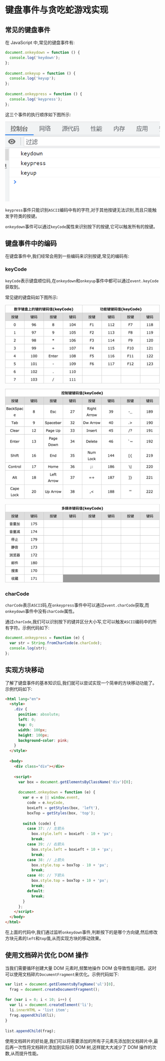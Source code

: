 # 键盘事件与贪吃蛇游戏实现

## 常见的键盘事件

在 JavaScript 中,常见的键盘事件有:

```javascript
document.onkeydown = function () {
  console.log('keydown');
};

document.onkeyup = function () {
  console.log('keyup');
};

document.onkeypress = function () {
  console.log('keypress');
};
```

这三个事件的执行顺序如下图所示:

![](../../../assets/bc9a7c38930566d7fed8dbfdc51a2380.png)

`keypress`事件只能识别`ASCII`编码中有的字符,对于其他按键无法识别,而且只能触发字符类的按键。

`onkeydown`事件可以通过`keyCode`属性来识别按下的按键,它可以触发所有的按键。

## 键盘事件中的编码

在键盘事件中,我们经常会用到一些编码来识别按键,常见的编码有:

### keyCode

`keyCode`表示键盘顺位码,在`onkeydown`和`onkeyup`事件中都可以通过`event.keyCode`获取到。

常见键的键盘码如下图所示:

![](../../../assets/8a186c6fb8dd54f063c8abd6172135e6.png)

![](../../../assets/11ac6bf8132da5230b5c5a444c064f98.png)

![](../../../assets/62d2494a905cc30e0ae31367abfe207e.png)

### charCode

`charCode`表示`ASCII`码,在`onkeypress`事件中可以通过`event.charCode`获取,而`onkeydown`事件中没有`charCode`属性。

通过`charCode`,我们可以识别按下的键并区分大小写,它可以触发`ASCII`编码中的所有字符。示例代码如下:

```javascript
document.onkeypress = function (e) {
  var str = String.fromCharCode(e.charCode);
  console.log(str);
};
```

## 实现方块移动

了解了键盘事件的基本知识后,我们就可以尝试实现一个简单的方块移动功能了。示例代码如下:

```html
<html lang="en">
  <style>
    .div {
      position: absolute;
      left: 0;
      top: 0;
      width: 100px;
      height: 100px;
      background-color: pink;
    }
  </style>

  <body>
    <div class="div"></div>

    <script>
      var box = document.getElementsByClassName('div')[0];

      document.onkeydown = function (e) {
        var e = e || window.event,
          code = e.keyCode,
          boxLeft = getStyles(box, 'left'),
          boxTop = getStyles(box, 'top');

        switch (code) {
          case 37: // 左箭头
            box.style.left = boxLeft - 10 + 'px';
            break;
          case 39: // 右箭头
            box.style.left = boxLeft + 10 + 'px';
            break;
          case 38: // 上箭头
            box.style.top = boxTop - 10 + 'px';
            break;
          case 40: // 下箭头
            box.style.top = boxTop + 10 + 'px';
            break;
          default:
            break;
        }
      };
    </script>
  </body>
</html>
```

在上面的代码中,我们通过监听`onkeydown`事件,判断按下的是哪个方向键,然后修改方块元素的`left`和`top`值,从而实现方块的移动效果。

## 使用文档碎片优化 DOM 操作

当我们需要循环创建大量 DOM 元素时,频繁地操作 DOM 会导致性能问题。这时可以使用文档碎片`DocumentFragment`来优化。示例代码如下:

```javascript
var list = document.getElementsByTagName('ul')[0],
  frag = document.createDocumentFragment();

for (var i = 0; i < 10; i++) {
  var li = document.createElement('li');
  li.innerHTML = 'list item';
  frag.appendChild(li);
}

list.appendChild(frag);
```

使用文档碎片的好处是,我们可以将需要添加的所有子元素先添加到文档碎片中,最后再一次性将文档碎片添加到实际的 DOM 树,这样就大大减少了 DOM 操作的次数,从而提升性能。
